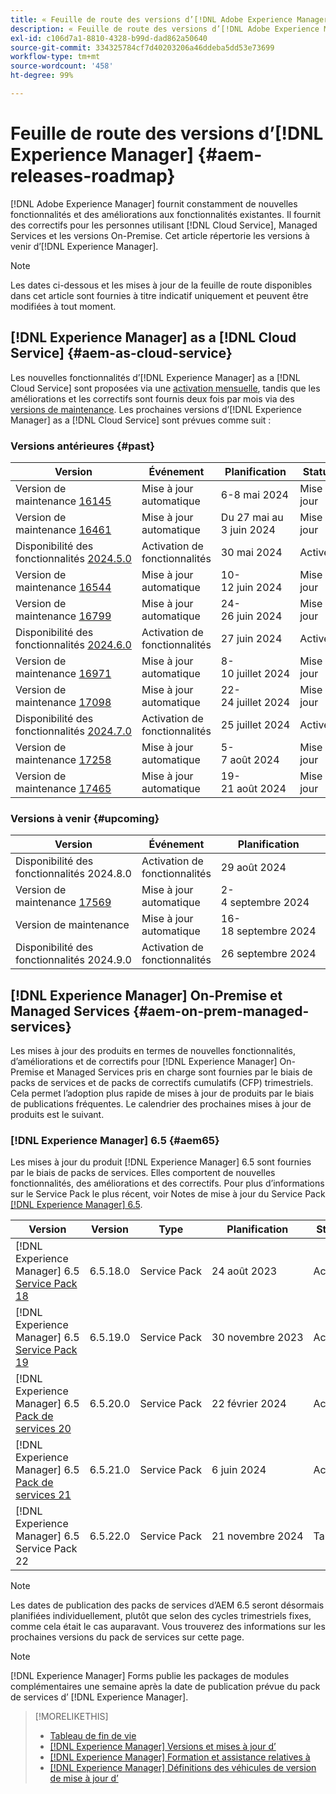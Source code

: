 ```yaml
---
title: « Feuille de route des versions d’[!DNL Adobe Experience Manager] »
description: « Feuille de route des versions d’[!DNL Adobe Experience Manager] »
exl-id: c106d7a1-8810-4328-b99d-dad862a50640
source-git-commit: 334325784cf7d40203206a46ddeba5dd53e73699
workflow-type: tm+mt
source-wordcount: '458'
ht-degree: 99%

---
```



# Feuille de route des versions d’[!DNL Experience Manager] {#aem-releases-roadmap}

[!DNL Adobe Experience Manager] fournit constamment de nouvelles fonctionnalités et des améliorations aux fonctionnalités existantes. Il fournit des correctifs pour les personnes utilisant [!DNL Cloud Service], Managed Services et les versions On-Premise. Cet article répertorie les versions à venir d’[!DNL Experience Manager].

>[!NOTE]
>
>Les dates ci-dessous et les mises à jour de la feuille de route disponibles dans cet article sont fournies à titre indicatif uniquement et peuvent être modifiées à tout moment.

## [!DNL Experience Manager] as a [!DNL Cloud Service] {#aem-as-cloud-service}

Les nouvelles fonctionnalités d’[!DNL Experience Manager] as a [!DNL Cloud Service] sont proposées via une [activation mensuelle](https://experienceleague.adobe.com/fr/docs/experience-manager-cloud-service/content/release-notes/release-notes/release-notes-current), tandis que les améliorations et les correctifs sont fournis deux fois par mois via des [versions de maintenance](https://experienceleague.adobe.com/fr/docs/experience-manager-cloud-service/content/release-notes/maintenance/latest).
Les prochaines versions d’[!DNL Experience Manager] as a [!DNL Cloud Service] sont prévues comme suit :

### Versions antérieures {#past}

| Version | Événement | Planification | Statut |
|---|---|---|---|
| Version de maintenance [16145](https://experienceleague.adobe.com/fr/docs/experience-manager-cloud-service/content/release-notes/maintenance/2024/2024-5-0#release-16145) | Mise à jour automatique | 6-8 mai 2024 | Mise à jour |
| Version de maintenance [16461](https://experienceleague.adobe.com/fr/docs/experience-manager-cloud-service/content/release-notes/maintenance/2024/2024-5-0#release-16461) | Mise à jour automatique | Du 27 mai au 3 juin 2024 | Mise à jour |
| Disponibilité des fonctionnalités [2024.5.0](https://experienceleague.adobe.com/fr/docs/experience-manager-cloud-service/content/release-notes/release-notes/2024/release-notes-2024-5-0) | Activation de fonctionnalités | 30 mai 2024 | Activée |
| Version de maintenance [16544](https://experienceleague.adobe.com/fr/docs/experience-manager-cloud-service/content/release-notes/maintenance/2024/2024-6-0#release-16544) | Mise à jour automatique | 10-12 juin 2024 | Mise à jour |
| Version de maintenance [16799](https://experienceleague.adobe.com/fr/docs/experience-manager-cloud-service/content/release-notes/maintenance/2024/2024-6-0#release-16799) | Mise à jour automatique | 24-26 juin 2024 | Mise à jour |
| Disponibilité des fonctionnalités [2024.6.0](https://experienceleague.adobe.com/fr/docs/experience-manager-cloud-service/content/release-notes/release-notes/2024/release-notes-2024-6-0) | Activation de fonctionnalités | 27 juin 2024 | Activée |
| Version de maintenance [16971](https://experienceleague.adobe.com/fr/docs/experience-manager-cloud-service/content/release-notes/maintenance/2024/2024-7-0#release-16971) | Mise à jour automatique | 8-10 juillet 2024 | Mise à jour |
| Version de maintenance [17098](https://experienceleague.adobe.com/fr/docs/experience-manager-cloud-service/content/release-notes/maintenance/2024/2024-7-0#release-17098) | Mise à jour automatique | 22-24 juillet 2024 | Mise à jour |
| Disponibilité des fonctionnalités [2024.7.0](https://experienceleague.adobe.com/fr/docs/experience-manager-cloud-service/content/release-notes/release-notes/release-notes-current) | Activation de fonctionnalités | 25 juillet 2024 | Activée |
| Version de maintenance [17258](https://experienceleague.adobe.com/fr/docs/experience-manager-cloud-service/content/release-notes/maintenance/2024/2024-8-0#release-17258) | Mise à jour automatique | 5-7 août 2024 | Mise à jour |
| Version de maintenance [17465](https://experienceleague.adobe.com/en/docs/experience-manager-cloud-service/content/release-notes/maintenance/2024/2024-8-0#release-17465) | Mise à jour automatique | 19-21 août 2024 | Mise à jour |

### Versions à venir {#upcoming}

| Version | Événement | Planification | Statut |
|---|---|---|---|
| Disponibilité des fonctionnalités 2024.8.0 | Activation de fonctionnalités | 29 août 2024 | Target |
| Version de maintenance [17569](https://experienceleague.adobe.com/fr/docs/experience-manager-cloud-service/content/release-notes/maintenance/latest) | Mise à jour automatique | 2-4 septembre 2024 | Target |
| Version de maintenance | Mise à jour automatique | 16-18 septembre 2024 | Target |
| Disponibilité des fonctionnalités 2024.9.0 | Activation de fonctionnalités | 26 septembre 2024 | Target |

## [!DNL Experience Manager] On-Premise et Managed Services {#aem-on-prem-managed-services}

Les mises à jour des produits en termes de nouvelles fonctionnalités, d’améliorations et de correctifs pour [!DNL Experience Manager] On-Premise et Managed Services pris en charge sont fournies par le biais de packs de services et de packs de correctifs cumulatifs (CFP) trimestriels. Cela permet l’adoption plus rapide de mises à jour de produits par le biais de publications fréquentes. Le calendrier des prochaines mises à jour de produits est le suivant.

### [!DNL Experience Manager] 6.5 {#aem65}

Les mises à jour du produit [!DNL Experience Manager] 6.5 sont fournies par le biais de packs de services. Elles comportent de nouvelles fonctionnalités, des améliorations et des correctifs. Pour plus d’informations sur le Service Pack le plus récent, voir Notes de mise à jour du Service Pack [[!DNL Experience Manager] 6.5](https://experienceleague.adobe.com/fr/docs/experience-manager-65/content/release-notes/release-notes).

| Version | Version | Type | Planification | Statut |
|---|---|---|---|---|
| [!DNL Experience Manager] 6.5 [Service Pack 18](https://experienceleague.adobe.com/fr/docs/experience-manager-65/content/release-notes/service-pack/6-5-18) | 6.5.18.0 | Service Pack | 24 août 2023 | Activée |
| [!DNL Experience Manager] 6.5 [Service Pack 19](https://experienceleague.adobe.com/fr/docs/experience-manager-65/content/release-notes/service-pack/6-5-19) | 6.5.19.0 | Service Pack | 30 novembre 2023 | Activée |
| [!DNL Experience Manager] 6.5 [Pack de services 20](https://experienceleague.adobe.com/fr/docs/experience-manager-65/content/release-notes/service-pack/6-5-20) | 6.5.20.0 | Service Pack | 22 février 2024 | Activée |
| [!DNL Experience Manager] 6.5 [Pack de services 21](https://experienceleague.adobe.com/fr/docs/experience-manager-65/content/release-notes/release-notes) | 6.5.21.0 | Service Pack | 6 juin 2024 | Activée |
| [!DNL Experience Manager] 6.5 Service Pack 22 | 6.5.22.0 | Service Pack | 21 novembre 2024 | Target |

>[!NOTE]
>
> Les dates de publication des packs de services d’AEM 6.5 seront désormais planifiées individuellement, plutôt que selon des cycles trimestriels fixes, comme cela était le cas auparavant. Vous trouverez des informations sur les prochaines versions du pack de services sur cette page.

>[!NOTE]
>
>[!DNL Experience Manager] Forms publie les packages de modules complémentaires une semaine après la date de publication prévue du pack de services d’ [!DNL Experience Manager].

>[!MORELIKETHIS]
>
>* [Tableau de fin de vie](https://helpx.adobe.com/fr/support/programs/eol-matrix.html)
>* [[!DNL Experience Manager] Versions et mises à jour d’](https://experienceleague.adobe.com/fr/docs/experience-manager-release-information/aem-release-updates/aem-releases-updates)
>* [[!DNL Experience Manager] Formation et assistance relatives à](https://experienceleague.adobe.com/fr/docs/experience-manager-cloud-service)
>* [[!DNL Experience Manager] Définitions des véhicules de version de mise à jour d’](/help/using/update-release-vehicle-definitions.md)
